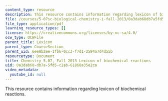 ```yaml
---
content_type: resource
description: This resource contains information regarding lexicon of biochemical reactions.
file: /courses/5-07sc-biological-chemistry-i-fall-2013/0a3dab68db7a5fd5c2ab61860a35e2ca_MIT5_07SCF13_Lexicon.pdf
file_type: application/pdf
learning_resource_types: []
license: https://creativecommons.org/licenses/by-nc-sa/4.0/
ocw_type: OCWFile
parent_title: Lexicon
parent_type: CourseSection
parent_uid: 6ee8b2ee-1fb6-0cc3-f7d1-2594a7d4d55b
resourcetype: Document
title: Chemistry 5.07, Fall 2013 Lexicon of biochemical reactions
uid: 0a3dab68-db7a-5fd5-c2ab-61860a35e2ca
video_metadata:
  youtube_id: null
---
```

This resource contains information regarding lexicon of biochemical reactions.